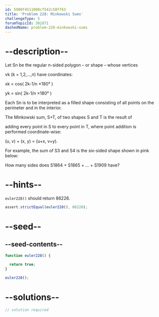 ```yaml
---
id: 5900f4511000cf542c50ff63
title: 'Problem 228: Minkowski Sums'
challengeType: 5
forumTopicId: 301871
dashedName: problem-228-minkowski-sums
---
```


# --description--

<!-- TODO Use MathJax and re-write from projecteuler.net -->

Let Sn be the regular n-sided polygon – or shape – whose vertices

vk (k = 1,2,…,n) have coordinates:

xk = cos( 2k-1/n ×180° )

yk = sin( 2k-1/n ×180° )

Each Sn is to be interpreted as a filled shape consisting of all points on the perimeter and in the interior.

The Minkowski sum, S+T, of two shapes S and T is the result of

adding every point in S to every point in T, where point addition is performed coordinate-wise:

(u, v) + (x, y) = (u+x, v+y).

For example, the sum of S3 and S4 is the six-sided shape shown in pink below:

How many sides does S1864 + S1865 + … + S1909 have?

# --hints--

`euler228()` should return 86226.

```js
assert.strictEqual(euler228(), 86226);
```

# --seed--

## --seed-contents--

```js
function euler228() {

  return true;
}

euler228();
```

# --solutions--

```js
// solution required
```
